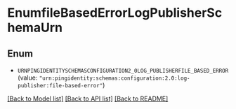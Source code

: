 # EnumfileBasedErrorLogPublisherSchemaUrn

## Enum


* `URNPINGIDENTITYSCHEMASCONFIGURATION2_0LOG_PUBLISHERFILE_BASED_ERROR` (value: `"urn:pingidentity:schemas:configuration:2.0:log-publisher:file-based-error"`)


[[Back to Model list]](../README.md#documentation-for-models) [[Back to API list]](../README.md#documentation-for-api-endpoints) [[Back to README]](../README.md)


